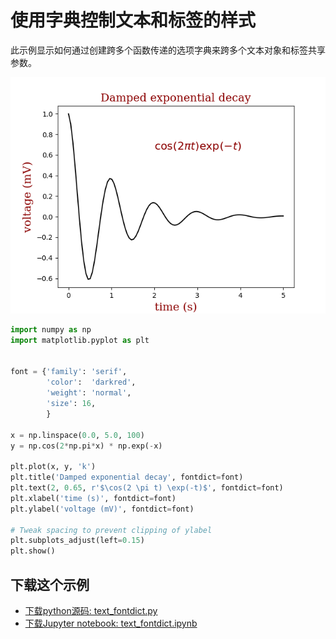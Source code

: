 # 使用字典控制文本和标签的样式

此示例显示如何通过创建跨多个函数传递的选项字典来跨多个文本对象和标签共享参数。

![使用字典控制文本和标签的样式示例](/static/images/gallery/sphx_glr_text_fontdict_001.png)

```python
import numpy as np
import matplotlib.pyplot as plt


font = {'family': 'serif',
        'color':  'darkred',
        'weight': 'normal',
        'size': 16,
        }

x = np.linspace(0.0, 5.0, 100)
y = np.cos(2*np.pi*x) * np.exp(-x)

plt.plot(x, y, 'k')
plt.title('Damped exponential decay', fontdict=font)
plt.text(2, 0.65, r'$\cos(2 \pi t) \exp(-t)$', fontdict=font)
plt.xlabel('time (s)', fontdict=font)
plt.ylabel('voltage (mV)', fontdict=font)

# Tweak spacing to prevent clipping of ylabel
plt.subplots_adjust(left=0.15)
plt.show()
```

## 下载这个示例
            
- [下载python源码: text_fontdict.py](https://matplotlib.org/_downloads/text_fontdict.py)
- [下载Jupyter notebook: text_fontdict.ipynb](https://matplotlib.org/_downloads/text_fontdict.ipynb)